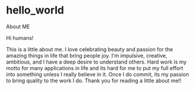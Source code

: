 # hello_world
About ME

Hi humans! 

This is a little about me. I love celebrating beauty and passion for the amazing things in life that bring people joy. I'm impulsive, creative, ambitious, and I have a deep desire to understand others. Hard work is my motto for many applications in life and its hard for me to put my full effort into something unless I really believe in it. Once I do commit, its my passion to bring quality to the work I do. Thank you for reading a little about me!!
